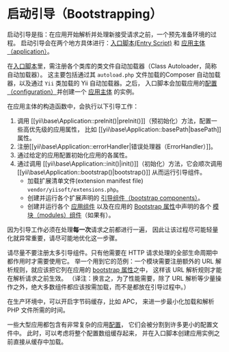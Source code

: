 启动引导（Bootstrapping）
=============

启动引导是指：在应用开始解析并处理新接受请求之前，一个预先准备环境的过程。
启动引导会在两个地方具体进行：[入口脚本(Entry Script)](structure-entry-scripts.md)
和 [应用主体（application）](structure-applications.md)。

在[入口脚本](structure-entry-scripts.md)里，需注册各个类库的类文件自动加载器（Class Autoloader，简称自动加载器）。
这主要包括通过其 `autoload.php` 文件加载的Composer 自动加载器，以及通过 `Yii` 类加载的 Yii 自动加载器。之后，
入口脚本会加载应用的[配置（configuration）](concept-configurations.md)并创建一个
[应用主体](structure-applications.md) 的实例。

在应用主体的构造函数中，会执行以下引导工作：

1. 调用 [[yii\base\Application::preInit()|preInit()]]（预初始化）方法，配置一些高优先级的应用属性，
   比如 [[yii\base\Application::basePath|basePath]] 属性。
2. 注册[[yii\base\Application::errorHandler|错误处理器（ErrorHandler）]]。
3. 通过给定的应用配置初始化应用的各属性。
4. 通过调用 [[yii\base\Application::init()|init()]]（初始化）方法，它会顺次调用
   [[yii\base\Application::bootstrap()|bootstrap()]] 从而运行引导组件。
   - 加载扩展清单文件(extension manifest file) `vendor/yiisoft/extensions.php`。
   - 创建并运行各个扩展声明的
     [引导组件（bootstrap components）](structure-extensions.md#bootstrapping-classes)。
   - 创建并运行各个 [应用组件](structure-application-components.md) 
     以及在应用的 [Bootstrap 属性](structure-applications.md#bootstrap)中声明的各个
     [模块（modules）组件](structure-modules.md)（如果有）。

因为引导工作必须在处理**每一次**请求之前都进行一遍，
因此让该过程尽可能轻量化就异常重要，请尽可能地优化这一步骤。

请尽量不要注册太多引导组件。只有他需要在 HTTP 请求处理的全部生命周期中都作用时才需要使用它。
举一个用到它的范例：一个模块需要注册额外的 URL 解析规则，就应该把它列在应用的
[bootstrap 属性](structure-applications.md#bootstrap)之中，
这样该 URL 解析规则才能在解析请求之前生效。
（译注：换言之，为了性能需要，除了 URL 解析等少量操作之外，绝大多数组件都应该按需加载，而不是都放在引导过程中。）

在生产环境中，可以开启字节码缓存，比如 APC，
来进一步最小化加载和解析 PHP 文件所需的时间。

[PHP OPcache]: http://php.net/manual/en/intro.opcache.php
[APC]: http://php.net/manual/en/book.apc.php

一些大型应用都包含有非常复杂的应用[配置](concept-configurations.md)，
它们会被分割到许多更小的配置文件中。
此时，可以考虑将整个配置数组缓存起来，
并在入口脚本创建应用实例之前直接从缓存中加载。
